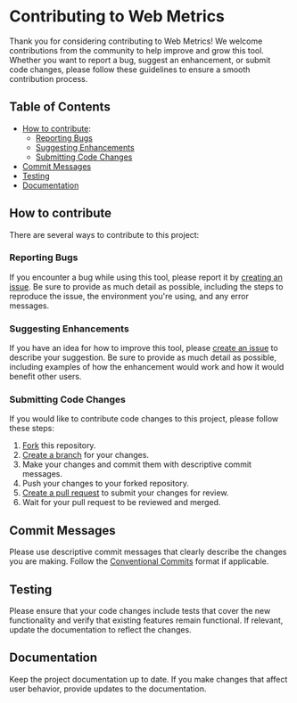 # Contributing to Web Metrics
Thank you for considering contributing to Web Metrics! 
We welcome contributions from the community to help improve and grow this tool. 
Whether you want to report a bug, suggest an enhancement, or submit code changes, 
please follow these guidelines to ensure a smooth contribution process.

## Table of Contents
- [How to contribute](#how-to-contribute):
    - [Reporting Bugs](#reporting-bugs)
    - [Suggesting Enhancements](#suggesting-enhancements)
    - [Submitting Code Changes](#submitting-code-changes)
- [Commit Messages](#commit-messages)
- [Testing](#testing)
- [Documentation](#documentation)


## How to contribute
There are several ways to contribute to this project:

### Reporting Bugs
If you encounter a bug while using this tool, please report it by [creating an issue](/issues/new?template=bug_report.md).
Be sure to provide as much detail as possible, including the steps to reproduce the issue, the environment you're using, and any error messages.

### Suggesting Enhancements
If you have an idea for how to improve this tool, please [create an issue](/issues/new?template=feature_request.md) to describe your suggestion.
Be sure to provide as much detail as possible, including examples of how the enhancement would work and how it would benefit other users.

### Submitting Code Changes
If you would like to contribute code changes to this project, please follow these steps:
1. [Fork](https://help.github.com/articles/fork-a-repo/) this repository.
2. [Create a branch](https://help.github.com/articles/creating-and-deleting-branches-within-your-repository/) for your changes.
3. Make your changes and commit them with descriptive commit messages.
4. Push your changes to your forked repository.
5. [Create a pull request](https://help.github.com/articles/creating-a-pull-request/) to submit your changes for review.
6. Wait for your pull request to be reviewed and merged.

## Commit Messages
Please use descriptive commit messages that clearly describe the changes you are making.
Follow the [Conventional Commits](https://www.conventionalcommits.org/en/v1.0.0/) format if applicable.

## Testing
Please ensure that your code changes include tests that cover the new functionality and verify that existing features remain functional. If relevant, update the documentation to reflect the changes.

## Documentation
Keep the project documentation up to date. If you make changes that affect user behavior, provide updates to the documentation.

